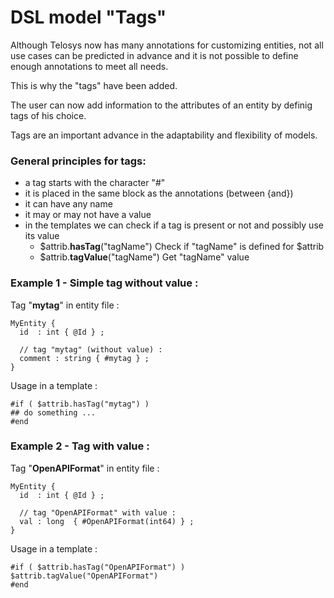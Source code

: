# DSL model "Tags"

Although Telosys now has many annotations for customizing entities, not all use cases can be predicted in advance and it is not possible to define enough annotations to meet all needs.

This is why the "tags" have been added. 

The user can now add information to the attributes of an entity by definig tags of his choice.

Tags are an important advance in the adaptability and flexibility of models.

### General principles for tags:

* a tag starts with the character "\#"
* it is placed in the same block as the annotations \(between {and}\)
* it can have any name
* it may or may not have a value 
* in the templates we can check if a tag is present or not and possibly use its value
  * $attrib.**hasTag**\("tagName"\)  Check if "tagName" is defined for $attrib
  * $attrib.**tagValue**\("tagName"\) Get "tagName" value



### Example 1 - Simple tag without value :

Tag "**mytag**" in entity file :

```text
MyEntity {
  id  : int { @Id } ;

  // tag "mytag" (without value) :
  comment : string { #mytag } ;
}
```

Usage in a template :

```text
#if ( $attrib.hasTag("mytag") )  
## do something ...
#end
```



### Example 2 - Tag with value :

Tag "**OpenAPIFormat**" in entity file :

```text
MyEntity {
  id  : int { @Id } ;

  // tag "OpenAPIFormat" with value :
  val : long  { #OpenAPIFormat(int64) } ;
}
```

Usage in a template :

```text
#if ( $attrib.hasTag("OpenAPIFormat") )  
$attrib.tagValue("OpenAPIFormat")
#end
```

